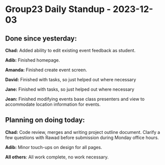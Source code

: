 # Group23 Daily Standup - 2023-12-03

## Done since yesterday:

**Chad:** Added ability to edit existing event feedback as student.

**Adib:** Finished homepage.

**Amanda:** Finished create event screen.

**David:** Finished with tasks, so just helped out where necessary

**Jane:** Finished with tasks, so just helped out where necessary

**Jean:** Finished modifying events base class presenters and view to accommodate location information for events.

## Planning on doing today:

**Chad:** Code review, merges and writing project outline document. Clarify a few questions with Rawad before submission during Monday office hours.

**Adib:** Minor touch-ups on design for all pages.

**All others**: All work complete, no work necessary.

